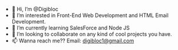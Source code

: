 - 👋 Hi, I’m @Digibloc
- 👀 I’m interested in Front-End Web Development and HTML Email Development.
- 🌱 I’m currently learning SalesForce and Node JS 
- 💞️ I’m looking to collaborate on any kind of cool projects you have.
- 📫 Wanna reach me??  Email: digibloc1@gmail.com

<!---
Digibloc/Digibloc is a ✨ special ✨ repository because its `README.md` (this file) appears on your GitHub profile.
You can click the Preview link to take a look at your changes.
--->
